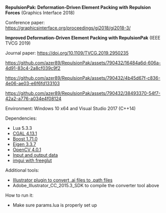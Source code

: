
**RepulsionPak: Deformation-Driven Element Packing with Repulsion Forces** (Graphics Interface 2018)

Conference paper: https://graphicsinterface.org/proceedings/gi2018/gi2018-3/

**Improved Deformation-Driven Element Packing with RepulsionPak** (IEEE TVCG 2019)

Journal paper: https://doi.org/10.1109/TVCG.2019.2950235



https://github.com/azer89/RepulsionPak/assets/790432/16484a6d-606a-4d91-83c4-2a8cf039c9f2


https://github.com/azer89/RepulsionPak/assets/790432/4b45d67f-c836-4e06-ae03-e6f6fd133103


https://github.com/azer89/RepulsionPak/assets/790432/38493370-54f7-42a2-a776-a034e4f08124









Environment: Windows 10 x64 and Visual Studio 2017 (C++14)

Dependencies:
* Lua 5.3.3 
* [CGAL 4.13.1](https://github.com/CGAL/cgal/releases/tag/releases%2FCGAL-4.13.1/)
* [Boost 1.71.0](https://www.boost.org/users/history/version_1_71_0.html)
* [Eigen 3.3.7](http://eigen.tuxfamily.org/index.php?title=News:Eigen_3.3.7_released!)
* [OpenCV 4.0.1](https://opencv.org/releases/) 
* [Input and output data](https://github.com/azer89/repulsionpak_data)
* [imgui with freeglut](https://github.com/azer89/imgui_freeglut)



Additional tools:
* [Illustrator plugin to convert .ai files to .path files](https://github.com/azer89/IllustratorPathConverter)
* Adobe_Illustrator_CC_2015.3_SDK to compile the converter tool above

How to run it:
* Make sure params.lua is properly set up
